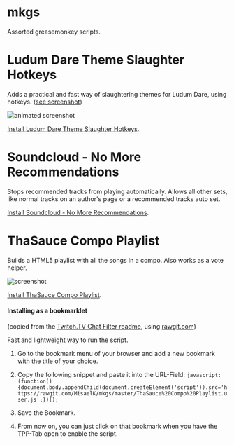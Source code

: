 mkgs
====

Assorted greasemonkey scripts.

Ludum Dare Theme Slaughter Hotkeys
==================================

Adds a practical and fast way of slaughtering themes for Ludum Dare, using hotkeys. ([see screenshot](http://i.imgur.com/CuK6BZr.png))

![animated screenshot](http://i.imgur.com/i5WfUap.gif)

[Install Ludum Dare Theme Slaughter Hotkeys](https://github.com/MisaelK/mkgs/raw/master/Ludum%20Dare%20Theme%20Slaughter%20Hotkeys.user.js).

Soundcloud - No More Recommendations
====================================

Stops recommended tracks from playing automatically. Allows all other sets, like normal tracks on an author's page or a recommended tracks auto set.

[Install Soundcloud - No More Recommendations](https://github.com/MisaelK/mkgs/raw/master/Soundcloud%20-%20No%20More%20Recommendations.user.js).

ThaSauce Compo Playlist
=======================

Builds a HTML5 playlist with all the songs in a compo. Also works as a vote helper.

![screenshot](http://i.imgur.com/diednVW.gif)

[Install ThaSauce Compo Playlist](https://github.com/MisaelK/mkgs/raw/master/ThaSauce%20Compo%20Playlist.user.js).

#### Installing as a bookmarklet
(copied from the [Twitch.TV Chat Filter readme](https://github.com/jpgohlke/twitch-chat-filter/blob/master/README.md), using [rawgit.com](http://rawgit.com))

Fast and lightweight way to run the script.

1. Go to the bookmark menu of your browser and add a new bookmark with the title of your choice.

2. Copy the following snippet and paste it into the URL-Field: `javascript:(function(){document.body.appendChild(document.createElement('script')).src='https://rawgit.com/MisaelK/mkgs/master/ThaSauce%20Compo%20Playlist.user.js';})();`

3. Save the Bookmark.

4. From now on, you can just click on that bookmark when you have the TPP-Tab open to enable the script.
